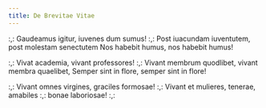 ```yaml
---
title: De Brevitae Vitae
---
```


:,: Gaudeamus igitur,
iuvenes dum sumus! :,:
Post iuacundam iuventutem,
post molestam senectutem
Nos habebit humus, nos habebit humus!

:,: Vivat academia, vivant professores! :,:
Vivant membrum quodlibet,
vivant membra quaelibet,
Semper sint in flore, semper sint in flore!

:,: Vivant omnes virgines, graciles formosae! :,:
Vivant et mulieres,
tenerae, amabiles
:,: bonae laboriosae! :,:
